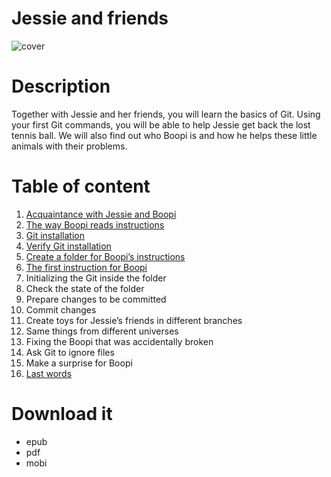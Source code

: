 # Jessie and friends


![cover](https://user-images.githubusercontent.com/8645216/178571012-f5b66536-86f7-4b7b-b3b9-54458713818d.jpeg)

# Description

Together with Jessie and her friends, you will learn the basics of Git. Using your first Git commands, you will be able to help Jessie get back the lost tennis ball. We will also find out who Boopi is and how he helps these little animals with their problems.

# Table of content

1. [Acquaintance with Jessie and Boopi](./chapter-01.md)
2. [The way Boopi reads instructions](./chapter-02.md)
3. [Git installation](./chapter-03.md)
4. [Verify Git installation](./chapter-04.md)
5. [Create a folder for Boopi’s instructions](./chapter-05.md)
6. [The first instruction for Boopi](./chapter-06.md)
7. Initializing the Git inside the folder
8. Check the state of the folder
9. Prepare changes to be committed
10. Commit changes
11. Create toys for Jessie’s friends in different branches
12. Same things from different universes
13. Fixing the Boopi that was accidentally broken
14. Ask Git to ignore files
15. Make a surprise for Boopi
16. [Last words](./chapter-16.md)

# Download it

- epub
- pdf
- mobi
